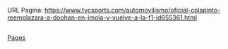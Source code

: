 URL Pagina: https://www.tycsports.com/automovilismo/oficial-colapinto-reemplazara-a-doohan-en-imola-y-vuelve-a-la-f1-id655361.html
## 
[Pages](https://sotags.github.io/Prueba/)
